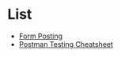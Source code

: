 # List
* [Form Posting](https://snippets.cacher.io/snippet/0a5336516a307c818b0b)
* [Postman Testing Cheatsheet](https://snippets.cacher.io/snippet/7e761954f85a2306734d)
